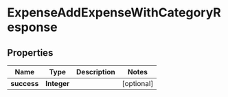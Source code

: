 

# ExpenseAddExpenseWithCategoryResponse


## Properties

| Name | Type | Description | Notes |
|------------ | ------------- | ------------- | -------------|
|**success** | **Integer** |  |  [optional] |



